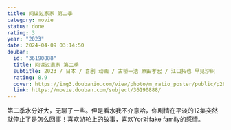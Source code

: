 ```yaml
---
title: 间谍过家家 第二季
category: movie
status: done
rating: 3
year: "2023"
date: 2024-04-09 03:14:50
douban:
  id: "36190888"
  title: 间谍过家家 第二季
  subtitle: 2023 / 日本 / 喜剧 动画 / 古桥一浩 原田孝宏 / 江口拓也 早见沙织
  rating: 8.9
  cover: https://img3.doubanio.com/view/photo/m_ratio_poster/public/p2899072942.jpg
  link: https://movie.douban.com/subject/36190888/
---
```


第二季水分好大，无聊了一些。但是看水我不介意哈，你剧情在平淡的12集突然就停止了是怎么回事！喜欢游轮上的故事，喜欢Yor对fake family的感情。